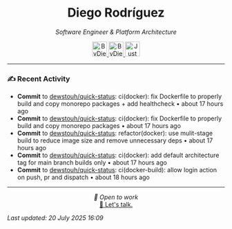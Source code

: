 
<div align="center" style="margin-top: 16px;">
<h1 align="center"><strong>Diego Rodríguez</strong></h1>
<i>Software Engineer & Platform Architecture</i>
<p></p>
  <a href="https://linkedin.com/in/bydiego" target="_blank">
    <img src="https://img.icons8.com/?size=100&id=8808&format=png&color=000000" alt="ByDiego LinkedIn" height="34" width="34">
</a>
<a href="https://www.fiverr.com/diego_roguez/" target="_blank">
    <img src="https://img.icons8.com/?size=100&id=14h574ySQ7kG&format=png&color=000000" alt="ByDiego Fiverr" height="34" width="34">
</a>

<a href="https://justdiego.com" target="_blank">
    <img src="https://img.icons8.com/?size=100&id=bAmuw2Fk26u0&format=png&color=000000" alt="JustDiego Website" height="34" width="34">
</a>

</div>

---

### ✍ Recent Activity


- <strong>Commit</strong> to <a href="https://github.com/dewstouh/quick-status">dewstouh/quick-status</a>: ci(docker): fix Dockerfile to properly build and copy monorepo packages + add healthcheck • about 17 hours ago
- <strong>Commit</strong> to <a href="https://github.com/dewstouh/quick-status">dewstouh/quick-status</a>: ci(docker): fix Dockerfile to properly build and copy monorepo packages • about 17 hours ago
- <strong>Commit</strong> to <a href="https://github.com/dewstouh/quick-status">dewstouh/quick-status</a>: refactor(docker): use mulit-stage build to reduce image size and remove unnecessary deps • about 17 hours ago
- <strong>Commit</strong> to <a href="https://github.com/dewstouh/quick-status">dewstouh/quick-status</a>: ci(docker): add default architecture tag for main branch builds only • about 17 hours ago
- <strong>Commit</strong> to <a href="https://github.com/dewstouh/quick-status">dewstouh/quick-status</a>: ci(docker-build): allow login action on push, pr and dispatch • about 18 hours ago


---

<p align="center">
  <i>💼 Open to work</i><br>
  <a href="mailto:diego@justdiego.com">📧 Let's talk.</a>
</p>

*Last updated: 20 July 2025 16:09*   
